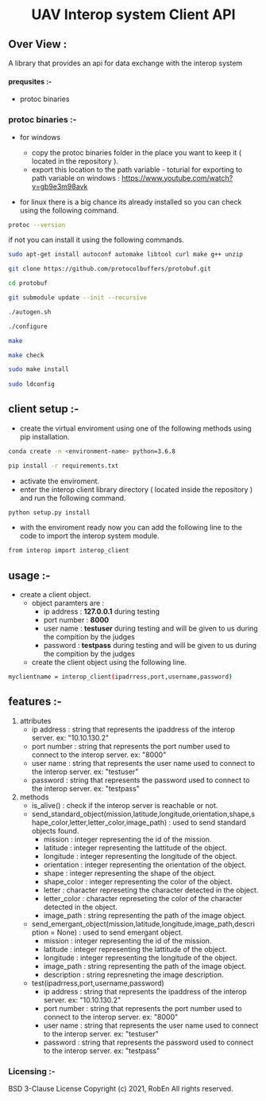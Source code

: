 <h1 align="center"> UAV Interop system Client API</h1>


## Over View :
A library that provides an api for data exchange with the interop system

#### prequsites :-
- protoc binaries

### protoc binaries :-
- for windows
  - copy the protoc binaries folder in the place you want to keep it ( located in the repository ).
  - export this location to the path variable
        - toturial for exporting to path variable on windows : <a>https://www.youtube.com/watch?v=gb9e3m98avk</a>

- for linux there is a big chance its already installed so you can check using the following command.
```bash
protoc --version
```
if not you can install it using the following commands.
```bash
sudo apt-get install autoconf automake libtool curl make g++ unzip

git clone https://github.com/protocolbuffers/protobuf.git

cd protobuf

git submodule update --init --recursive

./autogen.sh

./configure

make

make check

sudo make install
 
sudo ldconfig
```

## client setup :-
- create the virtual enviroment using one of the following methods using pip installation.
```bash
conda create -n <environment-name> python=3.6.8

pip install -r requirements.txt
```
- activate the enviroment.
- enter the interop client library directory ( located inside the repository ) and run the following command.
 ```bash
python setup.py install 
```
- with the enviroment ready now you can add the following line to the code to import the interop system module.
 ```bash
from interop import interop_client
```

## usage :-
- create a client object.
  - object paramters are : 
    - ip address : <b>127.0.0.1</b> during testing
    - port number : <b>8000</b>
    - user name : <b>testuser</b> during testing and will be given to us during the compition by the judges
    - password : <b>testpass</b> during testing and will be given to us during the compition by the judges
  - create the client object using the following line.

```bash
myclientname = interop_client(ipadrress,port,username,password)
```
## features :-
1. attributes
    - ip address : string that represents the ipaddress of the interop server. ex: "10.10.130.2"
    - port number : string that represents the port number used to connect to the interop server. ex: "8000"
    - user name : string that represents the user name used to connect to the interop server. ex: "testuser"
    - password : string that represents the password used to connect to the interop server. ex: "testpass"
2. methods
    - is_alive() : check if the interop server is reachable or not.
    - send_standard_object(mission,latitude,longitude,orientation,shape,shape_color,letter,letter_color,image_path) : used to send standard objects found.
      - mission : integer representing the id of the mission.
      - latitude : integer representing the lattitude of the object.
      - longitude : integer representing the longitude of the object.
      - orientation : integer representing the orientation of the object.
      - shape : integer representing the shape of the object.
      - shape_color : integer representing the color of the object.
      - letter : character represeting the character detected in the object.
      - letter_color : character represeting the color of the character detected in the object.
      - image_path : string representing the path of the image object.
    - send_emergant_object(mission,latitude,longitude,image_path,description = None) : used to send emergant object.
      - mission : integer representing the id of the mission.
      - latitude : integer representing the lattitude of the object.
      - longitude : integer representing the longitude of the object.
      - image_path : string representing the path of the image object.
      - description : string represneting the image description.
    - test(ipadrress,port,username,password)
      - ip address : string that represents the ipaddress of the interop server. ex: "10.10.130.2"
      - port number : string that represents the port number used to connect to the interop server. ex: "8000"
      - user name : string that represents the user name used to connect to the interop server. ex: "testuser"
      - password : string that represents the password used to connect to the interop server. ex: "testpass"


### Licensing :-
BSD 3-Clause License
Copyright (c) 2021, RobEn
All rights reserved. 
